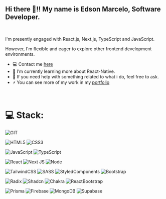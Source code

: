 ## Hi there  👋!! My name is Edson Marcelo, Software Developer.
<br/>

<div>
  <p>I'm presently engaged with React.js, Next.js, TypeScript and JavaScript.</p>
  <p>However, I'm flexible and eager to explore other frontend development environments.</p>
</div>




-  💻 Contact me <a href="https://www.edsonmarcelo.com.br/contact" target="_blank">here</a>
-  🌱 I’m currently learning more about React-Native.
-  💬 If you need help with something related to what i do, feel free to ask.
-  ⚡ You can see more of my work in my <a href="https://www.edsonmarcelo.com.br/" target="_blank">portfolio</a>

<br>

# 💻 Stack:

![GIT](https://img.shields.io/badge/GIT-%23323330.svg?style=for-the-badge&logo=git)

![HTML5](https://img.shields.io/badge/HTML5-%23323330.svg?style=for-the-badge&logo=html5)
![CSS3](https://img.shields.io/badge/CSS3-%23323330.svg?style=for-the-badge&logo=css3&logoColor=blue)

![JavaScript](https://img.shields.io/badge/javascript-%23323330.svg?style=for-the-badge&logo=javascript)
![TypeScript](https://img.shields.io/badge/typescript-%23323330.svg?style=for-the-badge&logo=typescript)

![React](https://img.shields.io/badge/react-%23323330.svg?style=for-the-badge&logo=react)
![Next JS](https://img.shields.io/badge/Next.js-%23323330?style=for-the-badge&logo=next.js)
![Node](https://img.shields.io/badge/node-%23323330?style=for-the-badge&logo=node)

![TailwindCSS](https://img.shields.io/badge/TailwindCSS-%23323330.svg?style=for-the-badge&logo=tailwindcss)
![SASS](https://img.shields.io/badge/SASS-%23323330.svg?style=for-the-badge&logo=sass)
![StyledComponents](https://img.shields.io/badge/Styled_Components-%23323330.svg?style=for-the-badge&logo=styled-components)
![Bootstrap](https://img.shields.io/badge/Bootstrap-%23323330.svg?style=for-the-badge&logo=bootstrap)

![Radix](https://img.shields.io/badge/Radix_UI-%23323330.svg?style=for-the-badge&logo=radixui)
![Shadcn](https://img.shields.io/badge/ShadCN_UI-%23323330.svg?style=for-the-badge&logo=shadcnui)
![Chakra](https://img.shields.io/badge/Chakra_UI-%23323330.svg?style=for-the-badge&logo=chakraui)
![ReactBootstrap](https://img.shields.io/badge/React_Bootstrap-%23323330.svg?style=for-the-badge&logo=react)

![Prisma](https://img.shields.io/badge/Prisma-%23323330.svg?style=for-the-badge&logo=prisma)
![Firebase](https://img.shields.io/badge/Firebase-%23323330.svg?style=for-the-badge&logo=firebase)
![MongoDB](https://img.shields.io/badge/MongoDB-%23323330.svg?style=for-the-badge&logo=mongodb)
![Supabase](https://img.shields.io/badge/Supabase-%23323330.svg?style=for-the-badge&logo=supabase)
